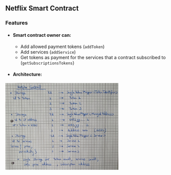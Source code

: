 ## Netflix Smart Contract


### Features 
* #### Smart contract owner can:
    + Add allowed payment tokens (```addToken```)
    + Add services (```addService```)  
    + Get tokens as payment for the services that a contract subscribed to (```getSubscriptionsTokens```) 

* #### Architecture:
<img src="assets/arch.jpg" alt="Impl1" width="70%"/>
 